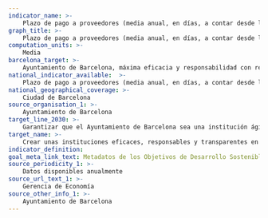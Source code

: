 ```yaml
---
indicator_name: >-
    Plazo de pago a proveedores (media anual, en días, a contar desde la entrada de la factura)
graph_title: >-
    Plazo de pago a proveedores (media anual, en días, a contar desde la entrada de la factura)
computation_units: >-
    Media
barcelona_target: >-
    Ayuntamiento de Barcelona, máxima eficacia y responsabilidad con respecto a la ciudadanía
national_indicator_available:  >-
    Plazo de pago a proveedores (media anual, en días, a contar desde la entrada de la factura)
national_geographical_coverage: >-
    Ciudad de Barcelona
source_organisation_1: >-
    Ayuntamiento de Barcelona
target_line_2030: >-
    Garantizar que el Ayuntamiento de Barcelona sea una institución ágil, eficaz y bien valorada por la ciudadanía, con la consecución de los siguientes umbrales: menos de 28 días de media en el pago a proveedores
target_name: >-
    Crear unas instituciones eficaces, responsables y transparentes en todos los niveles
indicator_definition:
goal_meta_link_text: Metadatos de los Objetivos de Desarrollo Sostenible de las Naciones Unidas (pdf 894kB)
source_periodicity_1: >-
    Datos disponibles anualmente
source_url_text_1: >-
    Gerencia de Economía 
source_other_info_1: >-
    Ayuntamiento de Barcelona
---
```

